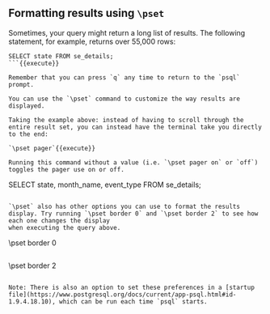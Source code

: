 ## Formatting results using `\pset`

Sometimes, your query might return a long list of results. The following statement, for example, returns over 55,000 rows:

```
SELECT state FROM se_details;
```{{execute}}

Remember that you can press `q` any time to return to the `psql` prompt.

You can use the `\pset` command to customize the way results are displayed. 

Taking the example above: instead of having to scroll through the entire result set, you can instead have the terminal take you directly to the end:

`\pset pager`{{execute}}

Running this command without a value (i.e. `\pset pager on` or `off`) toggles the pager use on or off.

```
SELECT  state,
        month_name,
        event_type
FROM se_details;
```{{execute}}

`\pset` also has other options you can use to format the results display. Try running `\pset border 0` and `\pset border 2` to see how each one changes the display
when executing the query above.

```
\pset border 0
```{{execute}}

```
\pset border 2
```{{execute}}

Note: There is also an option to set these preferences in a [startup file](https://www.postgresql.org/docs/current/app-psql.html#id-1.9.4.18.10), which can be run each time `psql` starts.
